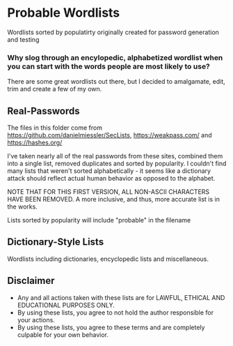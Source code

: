 # Probable Wordlists
Wordlists sorted by populatirty originally created for password generation and testing

### Why slog through an encylopedic, alphabetized wordlist when you can start with the words people are most likely to use?

There are some great wordlists out there, but I decided to amalgamate, edit, trim and create a few of my own.


## Real-Passwords
The files in this folder come from https://github.com/danielmiessler/SecLists, https://weakpass.com/ and https://hashes.org/

I've taken nearly all of the real passwords from these sites, combined them into a single list, removed duplicates and sorted by popularity. I couldn't find many lists that weren't sorted alphabetically - it seems like a dictionary attack should reflect actual human behavior as opposed to the alphabet. 

NOTE THAT FOR THIS FIRST VERSION, ALL NON-ASCII CHARACTERS HAVE BEEN REMOVED.
A more inclusive, and thus, more accurate list is in the works.

Lists sorted by popularity will include "probable" in the filename


## Dictionary-Style Lists

Wordlists including dictionaries, encyclopedic lists and miscellaneous.


## Disclaimer
 + Any and all actions taken with these lists are for LAWFUL, ETHICAL AND EDUCATIONAL PURPOSES ONLY.
 + By using these lists, you agree to not hold the author responsible for your actions.
 + By using these lists, you agree to these terms and are completely culpable for your own behavior.
